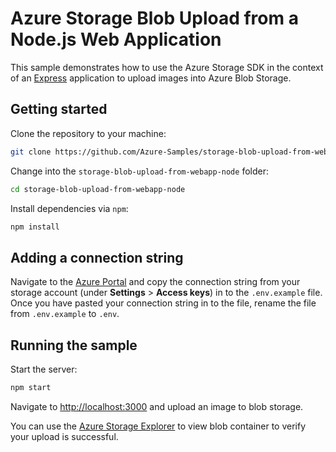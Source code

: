 # Azure Storage Blob Upload from a Node.js Web Application

This sample demonstrates how to use the Azure Storage SDK in the context of an [Express](https://expressjs.com/) application to upload images into Azure Blob Storage.

## Getting started

Clone the repository to your machine:

```bash
git clone https://github.com/Azure-Samples/storage-blob-upload-from-webapp-node.git
```

Change into the `storage-blob-upload-from-webapp-node` folder:

```bash
cd storage-blob-upload-from-webapp-node
```

Install dependencies via `npm`:

```bash
npm install
```

## Adding a connection string

Navigate to the [Azure Portal](https://portal.azure.com) and copy the connection string from your storage account (under **Settings** > **Access keys**) in to the `.env.example` file. Once you have pasted your connection string in to the file, rename the file from `.env.example` to `.env`.

## Running the sample

Start the server:

```bash
npm start
```

Navigate to [http://localhost:3000](http://localhost:3000) and upload an image to blob storage.

You can use the [Azure Storage Explorer](https://azure.microsoft.com/features/storage-explorer/) to view blob container to verify your upload is successful.